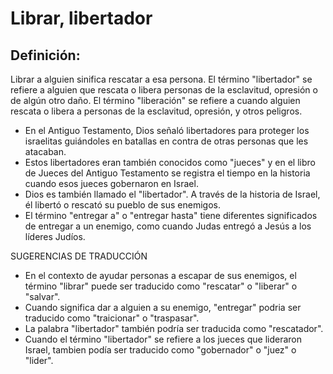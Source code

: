 # Librar, libertador

## Definición: 

Librar a alguien sinifica rescatar a esa persona. El término "libertador" se refiere a alguien que rescata o libera personas de la esclavitud, opresión o de algún otro daño. El término "liberación" se refiere a cuando alguien rescata o libera a personas de la esclavitud, opresión, y otros peligros.

* En el Antiguo Testamento, Dios señaló libertadores para proteger los israelitas guiándoles en batallas en contra de otras personas que les atacaban.
* Estos libertadores eran también conocidos como "jueces" y en el libro de Jueces del Antiguo Testamento se registra el tiempo en la historia cuando esos jueces gobernaron en Israel.
* Dios es también llamado el "libertador". A través de la historia de Israel, él libertó o rescató su pueblo de sus enemigos.
* El término "entregar a" o "entregar hasta" tiene diferentes significados de entregar a un enemigo, como cuando Judas entregó a Jesús a los líderes Judíos.

SUGERENCIAS DE TRADUCCIÓN

* En el contexto de ayudar personas a escapar de sus enemigos, el término "librar" puede ser traducido como "rescatar" o "liberar" o "salvar".
* Cuando significa dar a alguien a su enemigo, "entregar" podria ser traducido como "traicionar" o "traspasar".
* La palabra "libertador" también podría ser traducida como "rescatador".
* Cuando el término "libertador" se refiere a los jueces  que lideraron Israel, tambien podía ser traducido como "gobernador" o "juez" o "lider".

